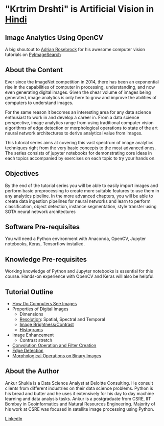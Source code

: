 # "Krtrim Drshti" is Artificial Vision in [Hindi](https://en.wikipedia.org/wiki/Hindi)

## Image Analytics Using OpenCV

A big shoutout to [Adrian Rosebrock](https://www.pyimagesearch.com/about/) for his awesome computer vision tutorials on [PyImageSearch](https://www.pyimagesearch.com)

## About the Content

Ever since the ImageNet competition in 2014, there has been an exponential rise in the capabilities of computer in processing, understanding, and now even generating digital images. Given the shear volume of images being generated, image analytics is only here to grow and improve the abilities of computers to understand images.

For the same reason it becomes an interesting area for any data science enthusiast to work in and develop a career in. From a data science perspective, image analytics range from using traditional computer vision algorithms of edge detection or morphological operations to state of the art neural network architectures to derive analytical value from images.

This tutorial series aims at covering this vast spectrum of image analytics techniques right from the very basic concepts to the most advanced ones. The series consists of jupyter notebooks for demonstrating core ideas in each topics accompanied by exercises on each topic to try your hands on.

## Objectives

By the end of the tutorial series you will be able to easily import images and perform basic preprocessing to create more suitable features to use them in any analytics pipeline. In the more advanced chapters, you will be able to create data ingestion pipelines for neural networks and learn to perform classification, object detection, instance segmentation, style transfer using SOTA neural network architectures

## Software Pre-requisites

You will need a Python environment with Anaconda, OpenCV, Jupyter notebooks, Keras, Tensorflow installed.

## Knowledge Pre-requisites

Working knowledge of Python and Jupyter notebooks is essential for this course. Hands-on experience with OpenCV and Keras will also be helpful.

## Tutorial Outline

- [How Do Computers See Images](https://github.com/git-ankur-shukla/krtrim-drshti/blob/master/foundation/01_how_do_computers_see.ipynb)
- Properties of Digital Images
  - Dimensions
  - [Resolution](https://github.com/git-ankur-shukla/krtrim-drshti/blob/master/foundation/02_resolution.ipynb): Spatial, Spectral and Temporal
  - [Image Brightness/Contrast](https://github.com/git-ankur-shukla/krtrim-drshti/blob/master/foundation/03_brightness_contrast.ipynb)
  - [Histograms](https://github.com/git-ankur-shukla/krtrim-drshti/blob/master/foundation/04_histograms.ipynb)
- Image Enhancement
  - Contrast stretch
- [Convolution Operation and Filter Creation](https://github.com/git-ankur-shukla/krtrim-drshti/blob/master/foundation/05_neighborhood_operations.ipynb)
- [Edge Detection](https://github.com/git-ankur-shukla/krtrim-drshti/blob/master/foundation/06_edge_detection.ipynb)
- [Morphological Operations on Binary Images](https://github.com/git-ankur-shukla/krtrim-drshti/blob/master/foundation/07_morphological_operations.ipynb)

## About the Author

Ankur Shukla is a Data Science Analyst at Deloitte Consulting. He consult clients from different industries on their data science problems. Python is his bread and butter and he uses it extensively for his day to day machine learning and data analysis tasks. Ankur is a postgraduate from CSRE, IIT Bombay in Geoinformatics and Natural Resources Engineering. Majority of his work at CSRE was focused in satellite image processing using Python.

[LinkedIn](https://www.linkedin.com/in/work-ankur-shukla/)
